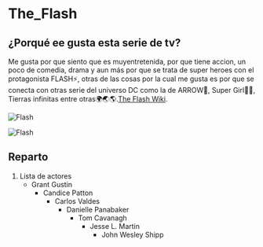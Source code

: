 # The_Flash
## ¿Porqué ee gusta esta serie de tv?
Me gusta por que siento que es muyentretenida, por que tiene accion, un poco de comedia, drama y aun más por que se trata de super heroes con el protagonista FLASH:zap:, otras de las cosas por la cual me gusta es por que se conecta con otras serie del universo DC como la de ARROW:bow_and_arrow:, Super Girl:superhero_woman:, Tierras infinitas entre otras:earth_africa::earth_asia::earth_americas:.[The Flash Wiki](https://arrow.fandom.com/es/wiki/The_Flash). 

![Flash](https://static.wikia.nocookie.net/arrow/images/a/a0/The_Flash_season_4_title_card.png/revision/latest?cb=20210209231829&path-prefix=es)

![Flash](https://pics.filmaffinity.com/The_Flash_Serie_de_TV-272521401-large.jpg)

## Reparto
1. Lista de actores
   - Grant Gustin
     - Candice Patton
       - Carlos Valdes
         - Danielle Panabaker
            - Tom Cavanagh
              - Jesse L. Martin
                 - John Wesley Shipp



